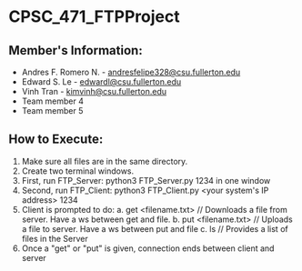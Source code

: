 # CPSC_471_FTPProject

## Member's Information:
* Andres F. Romero N. - andresfelipe328@csu.fullerton.edu
* Edward S. Le - edwardl@csu.fullerton.edu
* Vinh Tran - kimvinh@csu.fullerton.edu
* Team member 4
* Team member 5

## How to Execute:
1. Make sure all files are in the same directory.
2. Create two terminal windows.
3. First, run FTP_Server: python3 FTP_Server.py 1234 in one window
4. Second, run FTP_Client: python3 FTP_Client.py <your system's IP address> 1234
5. Client is prompted to do:
    a. get <filename.txt> // Downloads a file from server. Have a ws between get and file.
    b. put <filename.txt> // Uploads a file to server. Have a ws between put and file
    c. ls                 // Provides a list of files in the Server
6. Once a "get" or "put" is given, connection ends between client and server

